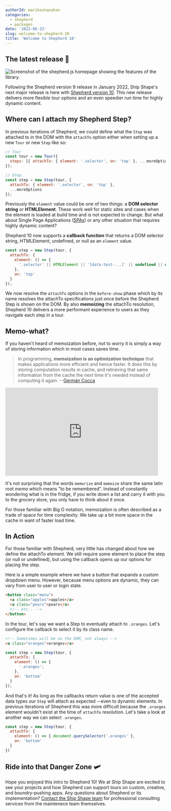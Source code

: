 ```yaml
---
authorId: marikashanahan
categories:
  - shepherd
  - packages
date: '2022-06-23'
slug: welcome-to-shepherd-10
title: 'Welcome to Shepherd 10'
---
```


## The latest release 🎉

![Screenshot of the shepherd.js homepage showing the features of the library.](/img/blog/shepherd6-site4.png)

Following the Shepherd version 9 release in January 2022, Ship Shape's next
major release is here with
[Shepherd version 10](https://github.com/shipshapecode/shepherd). This new
release delivers more flexible tour options and an even speedier run time for
highly dynamic content.

## Where can I attach my Shepherd Step?

In previous iterations of Shepherd, we could define what the `Step` was attached
to in the DOM with the `attachTo` option either when setting up a new `Tour` or
new `Step` like so:

```js
// Tour
const tour = new Tour({
  steps: [{ attachTo: { element: '.selector', on: 'top' }, ...moreOptions }]
});

// Step
const step = new Step(tour, {
  attachTo: { element: '.selector', on: 'top' },
  ...moreOptions
});
```

Previously the `element` value could be one of two things: a **DOM selector
string** or **HTMLElement**. These work well for static sites and cases when the
element is loaded at build time and is not expected to change. But what about
Single Page Applications
([SPAs](https://developer.mozilla.org/en-US/docs/Glossary/SPA)) or any other
situation that requires highly dynamic content?

Shepherd 10 now supports a **callback function** that returns a DOM selector
string, HTMLElement, undefined, or null as an `element` value.

```js
const step = new Step(tour, {
  attachTo: {
    element: () => {
      '.selector' || HTMLElement || '[data-test-...]' || undefined || null;
    },
    on: 'top'
  }
});
```

We now resolve the `attachTo` options in the `before-show` phase which by its
name resolves the attachTo specifications just once before the Shepherd Step is
shown on the DOM. By also **memoizing** the attachTo resolution, Shepherd 10
delivers a more performant experience to users as they navigate each step in a
tour.

## Memo-what?

If you haven't heard of memoization before, not to worry it is simply a way of
storing information which in most cases saves time.

> In programming, **memoization is an optimization technique** that makes
> applications more efficient and hence faster. It does this by storing
> computation results in cache, and retrieving that same information from the
> cache the next time it's needed instead of computing it again.
> --[Germán Cocca](https://www.freecodecamp.org/news/author/gercocca/)

<iframe src="https://gifer.com/embed/EVRC" width=480 height=276.480 frameBorder="0" allowFullScreen></iframe>
<br/>

It's not surprising that the words `memorize` and `memoize` share the same latin
root _memo_ which means "to be remembered". Instead of constantly wondering what
is in the fridge, if you write down a list and carry it with you to the grocery
store, you only have to think about it once.

For those familiar with Big O notation, memoization is often described as a
trade of space for time complexity. We take up a bit more space in the cache in
want of faster load time.

## In Action

For those familiar with Shepherd, very little has changed about how we define
the attachTo element. We still require some element to place the step (or null
or undefined), but using the callback opens up our options for placing the step.

Here is a simple example where we have a button that expands a custom dropdown
menu. However, because menu options are dynamic, they can vary from user to user
or login state.

```html
<button class="menu">
  <a class="apples">apples</a>
  <a class="pears">pears</a>
  <!-- etc.. -->
</button>
```

In the tour, let's say we want a Step to eventually attach to `.oranges`. Let's
configure the callback to select it by its class name.

```html
<!-- Sometimes will be on the DOM, not always -->
<a class="oranges">oranges</a>
```

```js
const step = new Step(tour, {
  attachTo: {
    element: () => {
      '.oranges';
    },
    on: 'bottom'
  }
});
```

And that's it! As long as the callbacks return value is one of the accepted data
types our `Step` will attach as expected --even to dynamic elements. In previous
iterations of Shepherd this was more difficult because the `.oranges` element
wouldn't exist at the time of `attachTo` resolution. Let's take a look at
another way we can select `.oranges`.

```js
const step = new Step(tour, {
  attachTo: {
    element: () => { document.querySelector('.oranges' },
    on: 'bottom'
  }
})
```

## Ride into that Danger Zone 🛩

Hope you enjoyed this intro to Shepherd 10! We at Ship Shape are excited to see
your projects and how Shepherd can support tours on custom, creative, and
boundry-pushing apps. Any questions about Shepherd or its implementation?
[Contact the Ship Shape team](https://shipshape.io/contact/) for professional
consulting services from the maintenece team themselves.
